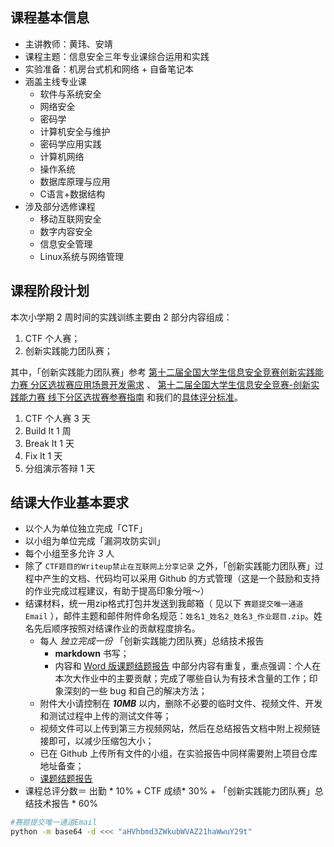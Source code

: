 ## 课程基本信息

* 主讲教师：黄玮、安靖
* 课程主题：信息安全三年专业课综合运用和实践
* 实验准备：机房台式机和网络 + 自备笔记本
* 涵盖主线专业课
    * 软件与系统安全
    * 网络安全
    * 密码学
    * 计算机安全与维护
    * 密码学应用实践
    * 计算机网络
    * 操作系统
    * 数据库原理与应用
    * C语言+数据结构
* 涉及部分选修课程
    * 移动互联网安全
    * 数字内容安全
    * 信息安全管理
    * Linux系统与网络管理


## 课程阶段计划

本次小学期 2 周时间的实践训练主要由 2 部分内容组成：

1. CTF 个人赛；
2. 创新实践能力团队赛；

其中，「创新实践能力团队赛」参考 [第十二届全国大学生信息安全竞赛创新实践能力赛 分区选拔赛应用场景开发需求](http://www.ciscn.cn/announcement/view/122) 、 [第十二届全国大学生信息安全竞赛-创新实践能力赛 线下分区选拔赛参赛指南](http://www.ciscn.cn/announcement/view/126) 和我们的[具体评分标准](../assessment.md)。


1. CTF 个人赛 3 天
2. Build It 1 周
3. Break It 1 天
4. Fix It   1 天
5. 分组演示答辩 1 天

## 结课大作业基本要求

* 以个人为单位独立完成「CTF」
* 以小组为单位完成「漏洞攻防实训」
* 每个小组至多允许 *3* 人
* 除了 `CTF题目的Writeup禁止在互联网上分享记录` 之外，「创新实践能力团队赛」过程中产生的文档、代码均可以采用 Github 的方式管理（这是一个鼓励和支持的作业完成过程建议，有助于提高印象分哦～）
* 结课材料，统一用zip格式打包并发送到我邮箱（ 见以下 `赛题提交唯一通道Email` ），邮件主题和邮件附件命名规范：`姓名1_姓名2_姓名3_作业题目.zip`。姓名先后顺序按照对结课作业的贡献程度排名。
    * 每人 *独立完成一份* 「创新实践能力团队赛」总结技术报告
        * **markdown** 书写；
        * 内容和 [Word 版课题结题报告](../../attachments/课程名称-结题报告-姓名1-姓名2.doc) 中部分内容有重复，重点强调：个人在本次大作业中的主要贡献；完成了哪些自认为有技术含量的工作；印象深刻的一些 bug 和自己的解决方法；
    * 附件大小请控制在 ***10MB*** 以内，删除不必要的临时文件、视频文件、开发和测试过程中上传的测试文件等；
    * 视频文件可以上传到第三方视频网站，然后在总结报告文档中附上视频链接即可，以减少压缩包大小；
    * 已在 Github 上传所有文件的小组，在实验报告中同样需要附上项目仓库地址备查；
    * [课题结题报告](../../attachments/课程名称-结题报告-姓名1-姓名2.doc)
* 课程总评分数＝ 出勤 * 10% + CTF 成绩* 30% + 「创新实践能力团队赛」总结技术报告 * 60%

```bash
#赛题提交唯一通道Email 
python -m base64 -d <<< "aHVhbmd3ZWkubWVAZ21haWwuY29t"
```

